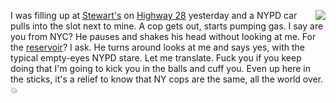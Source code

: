 <img src="http://scripting.com/images/2019/11/08/nypd.png" border="0" align="right">I was filling up at <a href="https://www.stewartsshops.com/">Stewart's</a> on <a href="https://www.google.com/maps/place/7+Zena+Rd,+Kingston,+NY+12401/@41.99385,-74.0895107,17z/data=!3m1!4b1!4m5!3m4!1s0x89dd068fca0c49fd:0xc7d3d3a1ce2d1e44!8m2!3d41.99385!4d-74.087322">Highway 28</a> yesterday and a NYPD car pulls into the slot next to mine. A cop gets out, starts pumping gas. I say are you from NYC? He pauses and shakes his head without looking at me. For the <a href="https://en.wikipedia.org/wiki/Ashokan_Reservoir">reservoir</a>? I ask. He turns around looks at me and says yes, with the typical empty-eyes NYPD stare. Let me translate. Fuck you if you keep doing that I'm going to kick you in the balls and cuff you. Even up here in the sticks, it's a relief to know that NY cops are the same, all the world over. :boom:
